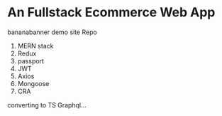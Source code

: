 # An Fullstack Ecommerce Web App 

bananabanner demo site Repo

1. MERN stack
2. Redux
3. passport
4. JWT
5. Axios
6. Mongoose
7. CRA

converting to TS Graphql...
